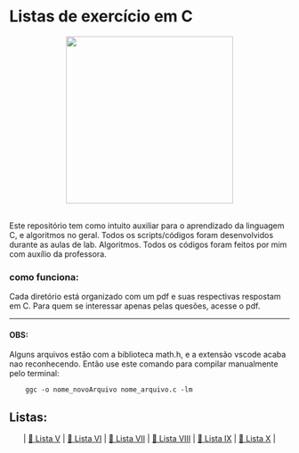 # Listas de exercício em C

<div align="center">
    <img src="https://upload.wikimedia.org/wikipedia/commons/thumb/1/18/C_Programming_Language.svg/695px-C_Programming_Language.svg.png" width="300px"/>

</div>
<br>
<p>
Este repositório tem como intuito auxiliar para o aprendizado da linguagem C, e algoritmos no geral.
Todos os scripts/códigos foram desenvolvidos durante as aulas de lab. Algoritmos.
Todos os códigos foram feitos por mim com auxílio da professora.
</p>

### como funciona:
<p>Cada diretório está organizado com um pdf e suas respectivas respostam em C. Para quem se interessar apenas pelas quesões, acesse o pdf.
</p>
<hr>

#### OBS: 

<p>Alguns arquivos estão com a biblioteca math.h, e a extensão vscode acaba nao reconhecendo. Então use este comando para compilar manualmente pelo terminal:</p>

~~~
    ggc -o nome_novoArquivo nome_arquivo.c -lm
~~~

## Listas: 

<div align="center">

| [📁 Lista V](https://github.com/MagnoQueiroz/codes_in_C/tree/main/Lista_V) |
[📁 Lista VI](https://github.com/MagnoQueiroz/codes_in_C/tree/main/Lista_VI) |
[📁 Lista VII](https://github.com/MagnoQueiroz/codes_in_C/tree/main/Lista_VII) |
[📁 Lista VIII](https://github.com/MagnoQueiroz/codes_in_C/tree/main/Lista_VIII) |
[📁 Lista IX](https://github.com/MagnoQueiroz/codes_in_C/tree/main/Lista_IX) |
[📁 Lista X](https://github.com/MagnoQueiroz/codes_in_C/tree/main/Lista_X) |

</div>
